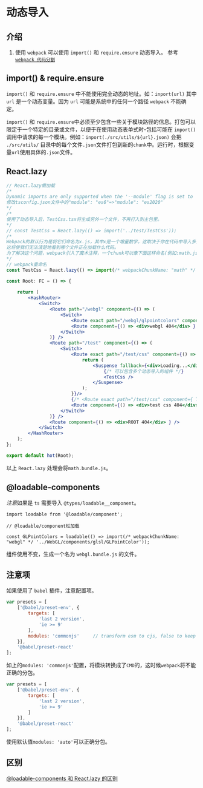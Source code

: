 <!--
 * @Author: tangdaoyong
 * @Date: 2021-05-10 09:22:50
 * @LastEditors: tangdaoyong
 * @LastEditTime: 2021-05-10 14:42:32
 * @Description: 动态导入
-->
# 动态导入

## 介绍

1. 使用 `webpack` 可以使用 `import()` 和 `require.ensure` 动态导入。
参考[`webpack 代码分割`](https://webpack.js.org/guides/code-splitting/)

## import() & require.ensure

`import()` 和 `require.ensure` 中不能使用完全动态的地址。如：`inport(url)` 其中 `url` 是一个动态变量。因为 `url` 可能是系统中的任何一个路径 `webpack` 不能确定。

`import()` 和 `require.ensure`中必须至少包含一些关于模块路径的信息。打包可以限定于一个特定的目录或文件，以便于在使用动态表单式时-包括可能在 `import()` 调用中请求的每一个模块。例如：`inport(./src/utils/${url}.json)` 会把 `./src/utils/` 目录中的每个文件`.json`文件打包到新的`chunk`中。运行时，根据变量`url`使用具体的`.json`文件。

## React.lazy

```jsx
// React.lazy懒加载
/*
Dynamic imports are only supported when the '--module' flag is set to 'es2020', 'esnext', 'commonjs', 'amd', 'system', or 'umd'.
修改tsconfig.json文件中的"module": "es6"=>"module": "es2020"
*/
/*
使用了动态导入后，TestCss.tsx将生成另外一个文件，不再打入到主包里。
*/
// const TestCss = React.lazy(() => import('../test/TestCss'));
/*
Webpack的默认行为是将它们命名为x.js，其中x是一个增量数字，这取决于你在代码中导入多少动态块。
这将使我们无法清楚地看到哪个文件正在加载什么代码。
为了解决这个问题，webpack引入了魔术注释，一个chunk可以像下面这样命名(例如:math.js)。
*/
// webpack重命名
const TestCss = React.lazy(() => import(/* webpackChunkName: "math" */ '../test/TestCss'));

const Root: FC = () => {
  
    return (
        <HashRouter>
            <Switch>
                <Route path="/webgl" component={() => (
                    <Switch>
                        <Route exact path="/webgl/glpointcolors" component={ GLPointColors }/>
                        <Route component={() => <div>webgl 404</div> } />
                    </Switch>
                )} />
                <Route path="/test" component={() => (
                    <Switch>
                        <Route exact path="/test/css" component={() => {
                            return (
                                <Suspense fallback={<div>Loading...</div>}>
                                    {/* 可以包含多个动态导入的组件 */}
                                    <TestCss />
                                </Suspense>
                            );
                        }}/>
                        {/* <Route exact path="/test/css" component={ TestCss }/> */}
                        <Route component={() => <div>test css 404</div> } />
                    </Switch>
                )} />
                <Route component={() => <div>ROOT 404</div> } />
            </Switch>
        </HashRouter>
    );
};

export default hot(Root);
```

以上 `React.lazy` 处理会将`math.bundle.js`。

## @loadable-components

*注意*如果是 `ts` 需要导入 `@types/loadable__component`。

```tsx
import loadable from '@loadable/component';

// @loadable/component栏加载

const GLPointColors = loadable(() => import(/* webpackChunkName: "webgl" */ '../WebGL/components/glsl/GLPointColor'));

```

组件使用不变，生成一个名为 `webgl.bundle.js` 的文件。

## 注意项

如果使用了 `babel` 插件，注意配置项。
```js
var presets = [
    ['@babel/preset-env', {
        targets: [
            'last 2 version',
            'ie >= 9'
        ],
        modules: 'commonjs'     // transform esm to cjs, false to keep esm.
    }],
    '@babel/preset-react'
];
```
如上的`modules: 'commonjs'`配置，将模块转换成了`CMD`的，这时候`webpack`将不能正确的分包。
```js
var presets = [
    ['@babel/preset-env', {
        targets: [
            'last 2 version',
            'ie >= 9'
        ]
    }],
    '@babel/preset-react'
];
```
使用默认值`modules: 'auto'`可以正确分包。
## 区别

[@loadable-components 和 React.lazy 的区别](https://loadable-components.com/docs/loadable-vs-react-lazy/)